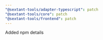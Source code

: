 ```yaml
---
"@sextant-tools/adapter-typescript": patch
"@sextant-tools/core": patch
"@sextant-tools/frontend": patch
---
```


Added npm details
